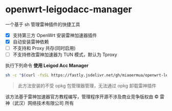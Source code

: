 # openwrt-leigodacc-manager

一个基于 sh 管理雷神插件的快捷工具

- [x] 支持第三方 OpenWrt 安装雷神加速器插件
- [x] 自动安装雷神依赖
- [ ] 不支持和 Proxy 共存(同时启用)
- [ ] 不支持修改雷神加速器为 TUN 模式，默认为 Tproxy

执行下列命令 **使用 Leigod Acc Manager**

```sh
sh -c "$(curl -fsSL https://fastly.jsdelivr.net/gh/miaoermua/openwrt-leigodacc-manager@main/leigod_menu.sh)"
```

> 此方法安装的不受 opkg 包管理器管理，无法通过 opkg 卸载雷神插件

该方法基于雷神加速器官方教程编写，管理程序开源不涉及商业竞争版权由 ©️ 雷神（武汉）网络技术有限公司 所有
